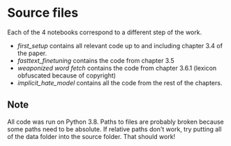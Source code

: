# Source files
Each of the 4 notebooks correspond to a different step of the work.
- _first_setup_ contains all relevant code up to and including chapter 3.4 of the paper.
- _fasttext_finetuning_ contains the code from chapter 3.5
- _weaponized word fetch_ contains the code from chapter 3.6.1 (lexicon obfuscated because of copyright)
- _implicit_hate_model_ contains all the code from the rest of the chapters.

## Note
All code was run on Python 3.8. Paths to files are probably broken because some paths need to be absolute. If relative paths don't work, try putting all of the data folder into the source folder. That should work!
